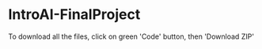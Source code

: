 # IntroAI-FinalProject

To download all the files, click on green 'Code' button, then 'Download ZIP'
